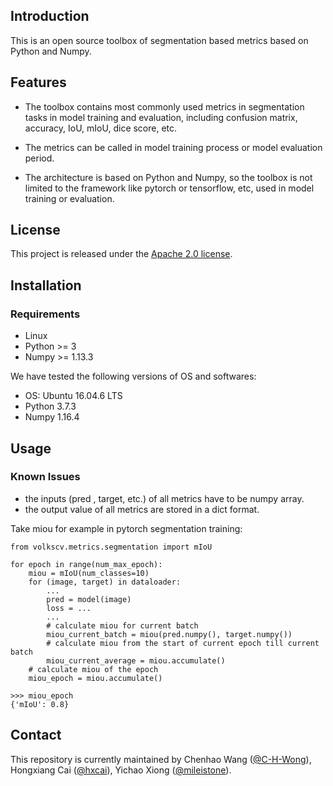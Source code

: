 ## Introduction
This is an open source toolbox of segmentation based metrics based on Python and Numpy.

## Features
- The toolbox contains most commonly used metrics in segmentation tasks in model training 
  and evaluation, including confusion matrix, accuracy, IoU, mIoU, dice score, etc.
  
- The metrics can be called in model training process or model evaluation period.
  
- The architecture is based on Python and Numpy, so the toolbox is not limited to the 
  framework like pytorch or tensorflow, etc, used in model training or evaluation.

## License

This project is released under the [Apache 2.0 license](LICENSE).

## Installation

### Requirements
- Linux
- Python >= 3
- Numpy >= 1.13.3

We have tested the following versions of OS and softwares:

- OS: Ubuntu 16.04.6 LTS
- Python 3.7.3
- Numpy 1.16.4

## Usage
### Known Issues
- the inputs (pred , target, etc.) of all metrics have to be numpy array.
- the output value of all metrics are stored in a dict format.
 
Take miou for example in pytorch segmentation training:

```shell
from volkscv.metrics.segmentation import mIoU

for epoch in range(num_max_epoch):
    miou = mIoU(num_classes=10)
    for (image, target) in dataloader:
        ...
        pred = model(image)
        loss = ...
        ...
        # calculate miou for current batch
        miou_current_batch = miou(pred.numpy(), target.numpy())
        # calculate miou from the start of current epoch till current batch
        miou_current_average = miou.accumulate()
    # calculate miou of the epoch
    miou_epoch = miou.accumulate()

>>> miou_epoch
{'mIoU': 0.8}

```

## Contact

This repository is currently maintained by Chenhao Wang ([@C-H-Wong](http://github.com/C-H-Wong)), Hongxiang Cai ([@hxcai](http://github.com/hxcai)), Yichao Xiong ([@mileistone](https://github.com/mileistone)).
